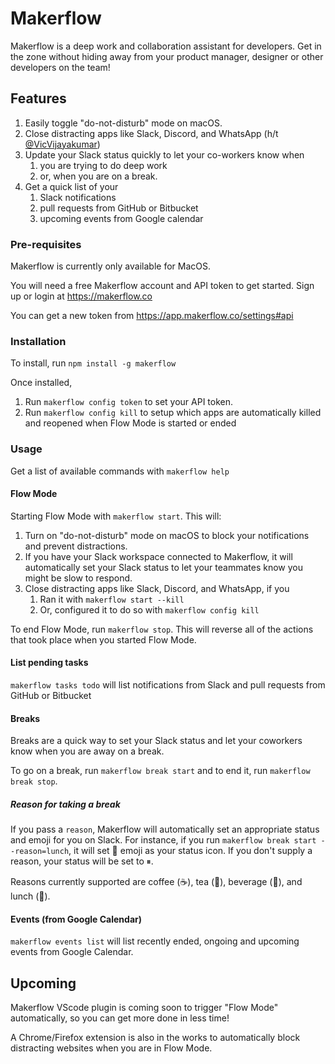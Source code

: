 # Makerflow

Makerflow is a deep work  and collaboration assistant for developers. Get in the zone without 
hiding away from your product manager, designer or other developers on the team!

## Features

1. Easily toggle "do-not-disturb" mode on macOS.
1. Close distracting apps like Slack, Discord, and WhatsApp (h/t [@VicVijayakumar](https://twitter.com/VicVijayakumar/status/1425590056266436610))
1. Update your Slack status quickly to let your co-workers know when 
   1. you are trying to do deep work
   1. or, when you are on a break.
1. Get a quick list of your 
   1. Slack notifications
   1. pull requests from GitHub or Bitbucket
    1. upcoming events from Google calendar

### Pre-requisites

Makerflow is currently only available for MacOS.

You will need a free Makerflow account and API token to get started. Sign up or login at https://makerflow.co

You can get a new token from https://app.makerflow.co/settings#api

### Installation

To install, run `npm install -g makerflow`

Once installed, 
1. Run `makerflow config token` to set your API token.
2. Run `makerflow config kill` to setup which apps are automatically killed and reopened 
when Flow Mode is started or ended

### Usage

Get a list of available commands with `makerflow help`

#### Flow Mode

Starting Flow Mode with `makerflow start`. This will: 
1. Turn on "do-not-disturb" mode on macOS to block your notifications and 
   prevent distractions.
1. If you have your Slack workspace connected to Makerflow, it will automatically set your 
   Slack status to let your teammates know you might be slow to respond.
1. Close distracting apps like Slack, Discord, and WhatsApp, if you
   1. Ran it with `makerflow start --kill` 
   1. Or, configured it to do so with `makerflow config kill`

To end Flow Mode, run `makerflow stop`. This will reverse all of the actions that took place 
when you started Flow Mode.


#### List pending tasks

`makerflow tasks todo` will list  notifications from Slack and pull requests from GitHub or Bitbucket

#### Breaks

Breaks are a quick way to set your Slack status and let your coworkers know when you are 
away on a break.

To go on a break, run `makerflow break start` and to end it, run `makerflow break stop`.

##### Reason for taking a break

If you pass a `reason`, Makerflow will automatically set an appropriate status and emoji 
for you on Slack. For instance, if you run `makerflow break start --reason=lunch`, it will set 🥪 
emoji as your status icon. If you don't supply a reason, your status will be set to ⏸.

Reasons currently supported are coffee (☕️), tea (🍵), beverage (🥤), and lunch (🥪).

#### Events (from Google Calendar)

`makerflow events list` will list recently ended, ongoing and upcoming events from Google Calendar.

## Upcoming

Makerflow VScode plugin is coming soon to trigger "Flow Mode" automatically, so you can get more done
in less time!

A Chrome/Firefox extension is also in the works to automatically block distracting websites when you
are in Flow Mode.
